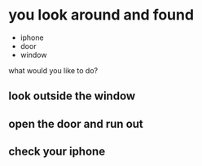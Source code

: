 # you look around and found
* iphone
* door
* window

what would you like to do?
## look outside the window
## open the door and run out
## check your iphone
